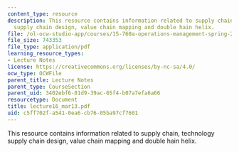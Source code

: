 ```yaml
---
content_type: resource
description: This resource contains information related to supply chain, technology
  supply chain design, value chain mapping and double hain helix.
file: /ol-ocw-studio-app/courses/15-760a-operations-management-spring-2002/c5ff702fa5410ea6cb7605ba97cf7601_lecture16_mar13.pdf
file_size: 743353
file_type: application/pdf
learning_resource_types:
- Lecture Notes
license: https://creativecommons.org/licenses/by-nc-sa/4.0/
ocw_type: OCWFile
parent_title: Lecture Notes
parent_type: CourseSection
parent_uid: 3402ebf6-81d9-39ac-65f4-b07a7efa6a66
resourcetype: Document
title: lecture16_mar13.pdf
uid: c5ff702f-a541-0ea6-cb76-05ba97cf7601
---
```

This resource contains information related to supply chain, technology supply chain design, value chain mapping and double hain helix.
